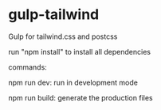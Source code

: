 # gulp-tailwind
Gulp for tailwind.css and postcss


run "npm install" to install all dependencies



commands:

npm run dev: run in development mode

npm run build: generate the production files
